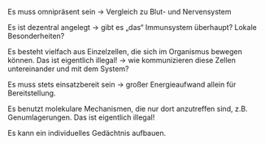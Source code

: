 
Es muss omnipräsent sein ->  Vergleich zu Blut- und Nervensystem

Es ist dezentral angelegt -> gibt es „das“ Immunsystem überhaupt? Lokale
Besonderheiten?

Es besteht vielfach aus Einzelzellen, die sich im Organismus bewegen können. Das ist
eigentlich illegal! -> wie kommunizieren diese Zellen untereinander und mit dem
System?

Es muss stets einsatzbereit sein -> großer Energieaufwand allein für Bereitstellung.

Es benutzt molekulare Mechanismen, die nur dort anzutreffen sind, z.B.
Genumlagerungen. Das ist eigentlich illegal!

Es kann ein individuelles Gedächtnis aufbauen.
